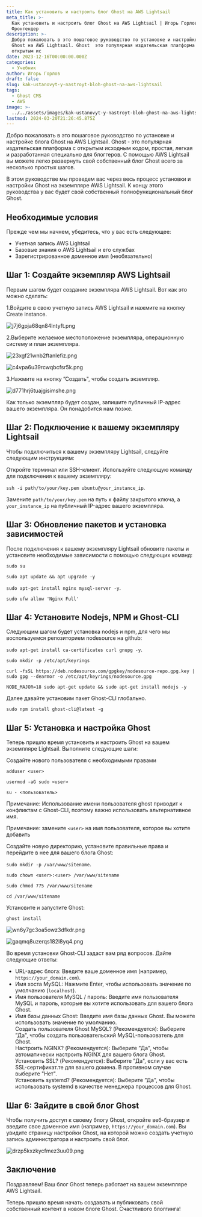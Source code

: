 ```yaml
---
title: Как установить и настроить блог Ghost на AWS Lightsail
meta_title: >-
  Как установить и настроить блог Ghost на AWS Lightsail | Игорь Горлов -
  Фронтeндер
description: >-
  Добро пожаловать в это пошаговое руководство по установке и настройке блога
  Ghost на AWS Lightsail. Ghost  это популярная издательская платформа с
  открытым ис
date: 2023-12-16T00:00:00.000Z
categories:
  - Учебник
author: Игорь Горлов
draft: false
slug: kak-ustanovyt-y-nastroyt-bloh-ghost-na-aws-lightsail
tags:
  - Ghost CMS
  - AWS
image: >-
  ../../assets/images/kak-ustanovyt-y-nastroyt-bloh-ghost-na-aws-lightsail-Dec-16-2023.avif
lastmod: 2024-03-20T21:26:45.875Z
---
```


Добро пожаловать в это пошаговое руководство по установке и настройке блога Ghost на AWS Lightsail. Ghost - это популярная издательская платформа с открытым исходным кодом, простая, легкая и разработанная специально для блоггеров. С помощью AWS Lightsail вы можете легко развернуть свой собственный блог Ghost всего за несколько простых шагов.

В этом руководстве мы проведем вас через весь процесс установки и настройки Ghost на экземпляре AWS Lightsail. К концу этого руководства у вас будет свой собственный полнофункциональный блог Ghost.

## Необходимые условия

Прежде чем мы начнем, убедитесь, что у вас есть следующее:

- Учетная запись AWS Lightsail
- Базовые знания о AWS Lightsail и его службах
- Зарегистрированное доменное имя (необязательно)

## Шаг 1: Создайте экземпляр AWS Lightsail

Первым шагом будет создание экземпляра AWS Lightsail. Вот как это можно сделать:

1.Войдите в свою учетную запись AWS Lightsail и нажмите на кнопку Create instance.

![j7j6gpja68qn84lntyft.png](../../assets/images/j7j6gpja68qn84lntyft.png)

2.Выберите желаемое местоположение экземпляра, операционную систему и план экземпляра.

![23xgf21wnb2ftanlefiz.png](../../assets/images/23xgf21wnb2ftanlefiz.png)

![c4vpa6u39rcwqbcfsr5k.png](../../assets/images/c4vpa6u39rcwqbcfsr5k.png)

3.Нажмите на кнопку ”Создать", чтобы создать экземпляр.

![d771hrj6tuajgisimshe.png](../../assets/images/d771hrj6tuajgisimshe.png)

Как только экземпляр будет создан, запишите публичный IP-адрес вашего экземпляра. Он понадобится нам позже.

## Шаг 2: Подключение к вашему экземпляру Lightsail

Чтобы подключиться к вашему экземпляру Lightsail, следуйте следующим инструкциям:

Откройте терминал или SSH-клиент. Используйте следующую команду для подключения к вашему экземпляру:

`ssh -i path/to/your/key.pem ubuntu@your_instance_ip`.

Замените `path/to/your/key.pem` на путь к файлу закрытого ключа, а `your_instance_ip` на публичный IP-адрес вашего экземпляра.

## Шаг 3: Обновление пакетов и установка зависимостей

После подключения к вашему экземпляру Lightsail обновите пакеты и установите необходимые зависимости с помощью следующих команд:

`sudo su`

`sudo apt update && apt upgrade -y`

`sudo apt-get install nginx mysql-server -y`.

`sudo ufw allow 'Nginx Full'`

## Шаг 4: Установите Nodejs, NPM и Ghost-CLI

Следующим шагом будет установка nodejs и npm, для чего мы воспользуемся репозиторием nodesource на github:

`sudo apt-get install ca-certificates curl gnupg -y`.

`sudo mkdir -p /etc/apt/keyrings`

`curl -fsSL https://deb.nodesource.com/gpgkey/nodesource-repo.gpg.key | sudo gpg --dearmor -o /etc/apt/keyrings/nodesource.gpg`

`NODE_MAJOR=18 sudo apt-get update && sudo apt-get install nodejs -y`

Далее давайте установим пакет Ghost-CLI глобально.

`sudo npm install ghost-cli@latest -g`

## Шаг 5: Установка и настройка Ghost

Теперь пришло время установить и настроить Ghost на вашем экземпляре Lightsail. Выполните следующие шаги:

Создайте нового пользователя с необходимыми правами

`adduser <user>`

`usermod -aG sudo <user>`

`su - <пользователь>`

Примечание: Использование имени пользователя ghost приводит к конфликтам с Ghost-CLI, поэтому важно использовать альтернативное имя.

Примечание: замените `<user>` на имя пользователя, которое вы хотите добавить

Создайте новую директорию, установите правильные права и перейдите в нее для вашего блога Ghost:

`sudo mkdir -p /var/www/sitename`.

`sudo chown <user>:<user> /var/www/sitename`

`sudo chmod 775 /var/www/sitename`

`cd /var/www/sitename`

Установите и запустите Ghost:

`ghost install`

![wn6y7gc3oa5owz3dfkdr.png](../../assets/images/wn6y7gc3oa5owz3dfkdr.png)

![gaqmq8uzerqs182l8yq4.png](../../assets/images/gaqmq8uzerqs182l8yq4.png)

Во время установки Ghost-CLI задаст вам ряд вопросов. Дайте следующие ответы:

- URL-адрес блога: Введите ваше доменное имя (например, `https://your_domain.com`).
- Имя хоста MySQL: Нажмите Enter, чтобы использовать значение по умолчанию (`localhost`).
- Имя пользователя MySQL / пароль: Введите имя пользователя MySQL и пароль, которые вы хотите использовать для вашего блога Ghost.
- Имя базы данных Ghost: Введите имя базы данных Ghost. Вы можете использовать значение по умолчанию.  
  Создать пользователя Ghost MySQL? (Рекомендуется): Выберите ”Да", чтобы создать пользовательский MySQL-пользователь для Ghost.  
  Настроить NGINX? (Рекомендуется): Выберите ”Да", чтобы автоматически настроить NGINX для вашего блога Ghost.  
  Установить SSL? (Рекомендуется): Выберите ”Да", если у вас есть SSL-сертификат.те для вашего домена. В противном случае выберите "Нет".  
  Установить systemd? (Рекомендуется): Выберите ”Да", чтобы использовать systemd в качестве менеджера процессов для Ghost.

## Шаг 6: Зайдите в свой блог Ghost

Чтобы получить доступ к своему блогу Ghost, откройте веб-браузер и введите свое доменное имя (например, `https://your_domain.com`). Вы увидите страницу настройки Ghost, на которой можно создать учетную запись администратора и настроить свой блог.

![drzp5kxzkycfmez3uu09.png](../../assets/images/drzp5kxzkycfmez3uu09.png)

## Заключение

Поздравляем! Ваш блог Ghost теперь работает на вашем экземпляре AWS Lightsail.

Теперь пришло время начать создавать и публиковать свой собственный контент в новом блоге Ghost. Счастливого блоггинга!
